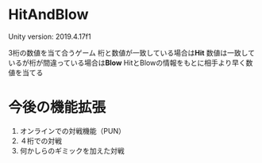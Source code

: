 # HitAndBlow

Unity version: 2019.4.17f1

3桁の数値を当て合うゲーム
桁と数値が一致している場合は**Hit**
数値は一致しているが桁が間違っている場合は**Blow**
HitとBlowの情報をもとに相手より早く数値を当てる

# 今後の機能拡張
1. オンラインでの対戦機能（PUN）
2. ４桁での対戦
3. 何かしらのギミックを加えた対戦
